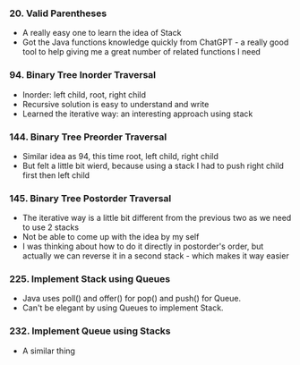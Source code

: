 ### 20. Valid Parentheses 
* A really easy one to learn the idea of Stack
* Got the Java functions knowledge quickly from ChatGPT - a really good tool to help giving me a great number of related functions I need

### 94. Binary Tree Inorder Traversal 
*  Inorder: left child, root, right child
*  Recursive solution is easy to understand and write
*  Learned the iterative way: an interesting approach using stack

### 144. Binary Tree Preorder Traversal 
* Similar idea as 94, this time root, left child, right child 
* But felt a little bit wierd, because using a stack I had to push right child first then left child

### 145. Binary Tree Postorder Traversal 
* The iterative way is a little bit different from the previous two as we need to use 2 stacks
* Not be able to come up with the idea by my self
* I was thinking about how to do it directly in postorder's order, but actually we can reverse it in a second stack - which makes it way easier 

### 225. Implement Stack using Queues
* Java uses poll() and offer() for pop() and push() for Queue.
* Can't be elegant by using Queues to implement Stack. 

### 232. Implement Queue using Stacks 
* A similar thing

